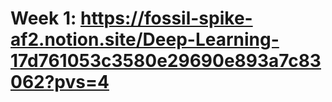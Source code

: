 # Week 1: https://fossil-spike-af2.notion.site/Deep-Learning-17d761053c3580e29690e893a7c83062?pvs=4
